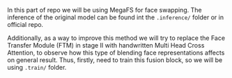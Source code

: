 In this part of repo we will be using MegaFS for face swapping. The inference of the original model can be found int the `.inference/` folder or in official repo.

Additionally, as a way to improve this method we will try to replace the  Face Transfer Module (FTM) in stage II with handwritten Multi Head Cross Attention, to observe how this type of blending face representations affects on general result.
Thus, firstly, need to train this fusion block, so we will be using `.train/` folder.